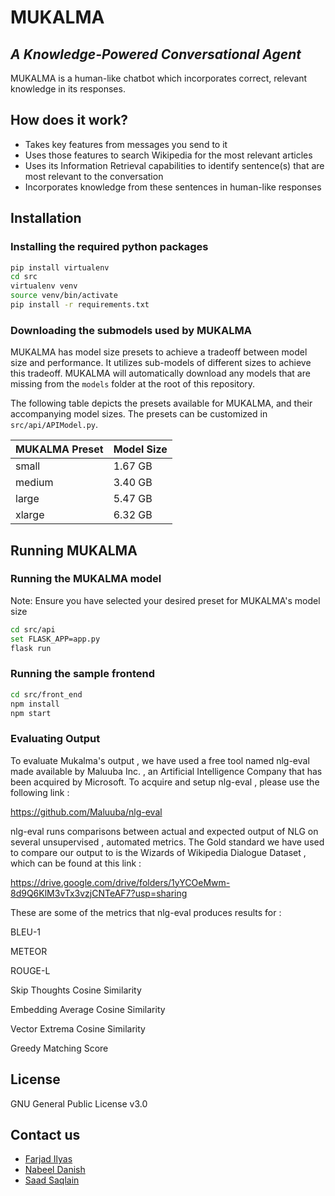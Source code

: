 # MUKALMA
## _A Knowledge-Powered Conversational Agent_

MUKALMA is a human-like chatbot which incorporates correct, relevant knowledge in its responses.

## How does it work?

- Takes key features from messages you send to it
- Uses those features to search Wikipedia for the most relevant articles
- Uses its Information Retrieval capabilities to identify sentence(s) that are most relevant to the conversation
- Incorporates knowledge from these sentences in human-like responses

<!--
## Tech: TODO
-->

## Installation

### Installing the required python packages
```sh
pip install virtualenv
cd src
virtualenv venv
source venv/bin/activate
pip install -r requirements.txt
```

### Downloading the submodels used by MUKALMA

MUKALMA has model size presets to achieve a tradeoff between model size and performance. It utilizes sub-models of different sizes to achieve this tradeoff. MUKALMA will automatically download any models that are missing from the ```models``` folder at the root of this repository.

The following table depicts the presets available for MUKALMA, and their accompanying model sizes. The presets can be customized in ```src/api/APIModel.py```.


| MUKALMA Preset | Model Size |
| ------ | ------ |
| small | 1.67 GB|
| medium | 3.40 GB |
| large | 5.47 GB |
| xlarge | 6.32 GB |

## Running MUKALMA

### Running the MUKALMA model

Note: Ensure you have selected your desired preset for MUKALMA's model size

```sh
cd src/api
set FLASK_APP=app.py
flask run
```

### Running the sample frontend

```sh
cd src/front_end
npm install
npm start
```

### Evaluating Output

To evaluate Mukalma's output , we have used a free tool named nlg-eval made available by Maluuba Inc. , an Artificial Intelligence Company that has been acquired by Microsoft. To acquire and setup nlg-eval , please use the following link : 
 
 https://github.com/Maluuba/nlg-eval
 

nlg-eval runs comparisons between actual and expected output of NLG on several unsupervised , automated metrics. The Gold standard we have used to compare our output to is the Wizards of Wikipedia Dialogue Dataset , which can be found at this link : 

https://drive.google.com/drive/folders/1yYCOeMwm-8d9Q6KlM3vTx3vzjCNTeAF7?usp=sharing

These are some of the metrics that nlg-eval produces results for : 

BLEU-1

METEOR

ROUGE-L

Skip Thoughts Cosine Similarity

Embedding Average Cosine Similarity

Vector Extrema Cosine Similarity

Greedy Matching Score


## License

GNU General Public License v3.0

## Contact us
- [Farjad Ilyas](mailto:ilyasfarjad@gmail.com?subject=[GitHub]%20Source%20Han%20Sans)
- [Nabeel Danish](mailto:nabeelben@gmail.com?subject=[GitHub]%20Source%20Han%20Sans)
- [Saad Saqlain](mailto:i180694@nu.edu.pk?subject=[GitHub]%20Source%20Han%20Sans)

